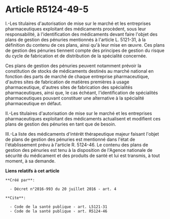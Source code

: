 # Article R5124-49-5

I.-Les titulaires d'autorisation de mise sur le marché et les entreprises pharmaceutiques exploitant des médicaments
procèdent, sous leur responsabilité, à l'identification des médicaments devant faire l'objet des plans de gestion des
pénuries mentionnés à l'article L. 5121-31, à la définition du contenu de ces plans, ainsi qu'à leur mise en œuvre. Ces plans
de gestion des pénuries tiennent compte des principes de gestion du risque du cycle de fabrication et de distribution de la
spécialité concernée. 

Ces plans de gestion des pénuries peuvent notamment prévoir la constitution de stocks de médicaments destinés au marché
national en fonction des parts de marché de chaque entreprise pharmaceutique, d'autres sites de fabrication de matières
premières à usage pharmaceutique, d'autres sites de fabrication des spécialités pharmaceutiques, ainsi que, le cas échéant,
l'identification de spécialités pharmaceutiques pouvant constituer une alternative à la spécialité pharmaceutique en défaut. 

II.-Les titulaires d'autorisation de mise sur le marché et les entreprises pharmaceutiques exploitant des médicaments
actualisent et modifient ces plans de gestion des pénuries en tant que de besoin. 

III.-La liste des médicaments d'intérêt thérapeutique majeur faisant l'objet de plans de gestion des pénuries est mentionné
dans l'état de l'établissement prévu à l'article R. 5124-46. Le contenu des plans de gestion des pénuries est tenu à la
disposition de l'Agence nationale de sécurité du médicament et des produits de santé et lui est transmis, à tout moment, à sa
demande.

**Liens relatifs à cet article**

	**Créé par**:

	  - Décret n°2016-993 du 20 juillet 2016 - art. 4

	**Cite**:

	  - Code de la santé publique - art. L5121-31
	  - Code de la santé publique - art. R5124-46

